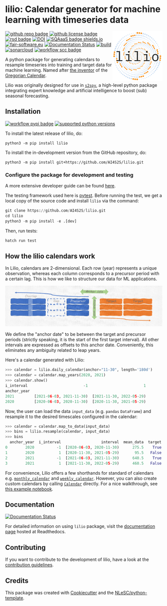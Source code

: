 # lilio: Calendar generator for machine learning with timeseries data

<img align="right" width="160" alt="Logo" src="https://raw.githubusercontent.com/AI4S2S/lilio/main/docs/assets/images/lilio_logo.png">


[![github repo badge](https://img.shields.io/badge/github-repo-000.svg?logo=github&labelColor=gray&color=blue)](https://github.com/AI4S2S/lilio)
[![github license badge](https://img.shields.io/github/license/AI4S2S/lilio)](https://github.com/AI4S2S/lilio)
[![rsd badge](https://img.shields.io/badge/rsd-lilio-blue)](https://research-software-directory.org/software/lilio)
[![DOI](https://zenodo.org/badge/588084019.svg)](https://zenodo.org/badge/latestdoi/588084019)
[![SQAaaS badge shields.io](https://img.shields.io/badge/sqaaas%20software-gold-yellow)](https://api.eu.badgr.io/public/assertions/P3scOSLyQVWzzsjq0Ueycw "SQAaaS gold badge achieved")
[![fair-software.eu](https://img.shields.io/badge/fair--software.eu-%E2%97%8F%20%20%E2%97%8F%20%20%E2%97%8F%20%20%E2%97%8F%20%20%E2%97%8F-green)](https://fair-software.eu)
[![Documentation Status](https://readthedocs.org/projects/ai4s2s/badge/?version=stable)](https://lilio.readthedocs.io/en/stable/?badge=stable)
[![build](https://github.com/AI4S2S/lilio/actions/workflows/build.yml/badge.svg)](https://github.com/AI4S2S/lilio/actions/workflows/build.yml)
[![sonarcloud](https://github.com/AI4S2S/lilio/actions/workflows/sonarcloud.yml/badge.svg)](https://github.com/AI4S2S/lilio/actions/workflows/sonarcloud.yml)
[![workflow scc badge](https://sonarcloud.io/api/project_badges/measure?project=AI4S2S_lilio&metric=coverage)](https://sonarcloud.io/dashboard?id=AI4S2S_lilio)

A python package for generating calendars to resample timeseries into training and target data for machine learning. Named after [the inventor](https://en.wikipedia.org/wiki/Aloysius_Lilius) of the [Gregorian Calendar](https://en.wikipedia.org/wiki/Gregorian_calendar).

Lilio was originally designed for use in [`s2spy`](https://github.com/AI4S2S/s2spy), a high-level python package integrating expert knowledge and artificial intelligence to boost (sub) seasonal forecasting.

## Installation
[![workflow pypi badge](https://img.shields.io/pypi/v/lilio.svg?colorB=blue)](https://pypi.python.org/project/lilio/)
[![supported python versions](https://img.shields.io/pypi/pyversions/lilio)](https://pypi.python.org/project/lilio/)

To install the latest release of lilio, do:
```console
python3 -m pip install lilio
```

To install the in-development version from the GitHub repository, do:

```console
python3 -m pip install git+https://github.com/AI4S2S/lilio.git
```

### Configure the package for development and testing
A more extensive developer guide can be found [here](./docs/README.dev.md).

The testing framework used here is [pytest](https://pytest.org). Before running the test, we get a local copy of the source code and install `lilio` via the command:

```py
git clone https://github.com/AI4S2S/lilio.git
cd lilio
python3 -m pip install -e .[dev]
```

Then, run tests:
```py
hatch run test
```

## How the lilio calendars work

In Lilio, calendars are 2-dimensional. Each row (year) represents a unique
observation, whereas each column corresponds to a precursor period with a
certain lag. This is how we like to structure our data for ML applications.

![Conceptual illustration of Lilio Calendar](https://raw.githubusercontent.com/AI4S2S/lilio/main/docs/assets/images/calendar_concept.png)

We define the "anchor date" to be between the target and precursor periods
(strictly speaking, it is the start of the first target interval). All other
intervals are expressed as offsets to this anchor date. Conveniently, this
eliminates any ambiguity related to leap years.

Here's a calendar generated with Lilio:

```py
>>> calendar = lilio.daily_calendar(anchor="11-30", length='180d')
>>> calendar = calendar.map_years(2020, 2021)
>>> calendar.show()
i_interval                         -1                         1
anchor_year
2021         [2021-06-03, 2021-11-30)  [2021-11-30, 2022-05-29)
2020         [2020-06-03, 2020-11-30)  [2020-11-30, 2021-05-29)
```

Now, the user can load the data `input_data` (e.g. `pandas` `DataFrame`) and resample it to the desired timescales configured in the calendar:

```py
>>> calendar = calendar.map_to_data(input_data)
>>> bins = lilio.resample(calendar, input_data)
>>> bins
  anchor_year  i_interval                  interval  mean_data  target
0        2020          -1  [2020-06-03, 2020-11-30)      275.5    True
1        2020           1  [2020-11-30, 2021-05-29)       95.5   False
2        2021          -1  [2021-06-03, 2021-11-30)      640.5    True
3        2021           1  [2021-11-30, 2022-05-29)      460.5   False
```

For convenience, Lilio offers a few shorthands for standard of calendars e.g.
[`monthly_calendar`](https://lilio.readthedocs.io/en/latest/autoapi/lilio/calendar_shorthands/index.html#lilio.calendar_shorthands.monthly_calendar)
and
[`weekly_calendar`](https://lilio.readthedocs.io/en/latest/autoapi/lilio/calendar_shorthands/index.html#lilio.calendar_shorthands.weekly_calendar).
However, you can also create custom calendars by calling
[`Calendar`](https://lilio.readthedocs.io/en/latest/autoapi/lilio/calendar/index.html#lilio.calendar.Calendar)
directly. For a nice walkthrough, see [this example
notebook](https://lilio.readthedocs.io/en/latest/notebooks/all_about_the_calendar.html).

<!---
## Tutorials
`lilio` supports operations that are common in a machine learning pipeline of sub-seasonal to seasonal forecasting research. Tutorials covering supported methods and functionalities are listed in [notebooks](https://github.com/AI4S2S/lilio/tree/main/notebooks). To check these notebooks, users need to install [`Jupyter lab`](https://jupyter.org/). More details about each method can be found in this [API reference documentation](https://ai4s2s.readthedocs.io/en/latest/autoapi/index.html).

-->
## Documentation
[![Documentation Status](https://readthedocs.org/projects/lilio/badge/?version=latest)](https://lilio.readthedocs.io/en/latest/?badge=latest)

For detailed information on using `lilio` package, visit the [documentation page](https://lilio.readthedocs.io/en/latest/) hosted at Readthedocs.

## Contributing

If you want to contribute to the development of lilio,
have a look at the [contribution guidelines](docs/CONTRIBUTING.md).

<!--
## How to cite us
[![RSD](https://img.shields.io/badge/rsd-s2spy-00a3e3.svg)](https://research-software-directory.org/software/s2spy)
<!-- [![DOI](https://zenodo.org/badge/DOI/<replace-with-created-DOI>.svg)](https://doi.org/<replace-with-created-DOI>)

TODO: add links to zenodo and rsd.
More information will follow soon.

-->

## Credits

This package was created with [Cookiecutter](https://github.com/audreyr/cookiecutter) and the [NLeSC/python-template](https://github.com/NLeSC/python-template).
